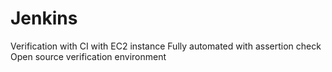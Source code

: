 # Jenkins
Verification with CI with EC2 instance
Fully automated with assertion check 
Open source verification environment 
